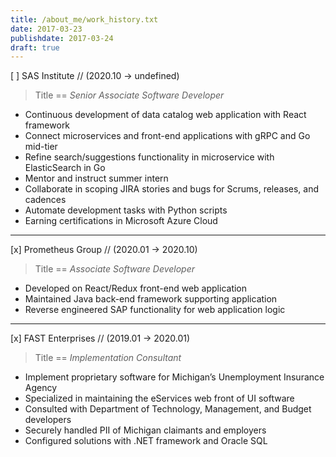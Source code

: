 ```yaml
---
title: /about_me/work_history.txt
date: 2017-03-23
publishdate: 2017-03-24
draft: true
---
```


[ ] SAS Institute // (2020.10 -> undefined)

> Title == *Senior Associate Software Developer*

 * Continuous development of data catalog web application with React framework
 * Connect microservices and front-end applications with gRPC and Go mid-tier
 * Refine search/suggestions functionality in microservice with ElasticSearch in Go
 * Mentor and instruct summer intern
 * Collaborate in scoping JIRA stories and bugs for Scrums, releases, and cadences
 * Automate development tasks with Python scripts
 * Earning certifications in Microsoft Azure Cloud


----------------------------------------------------------------------------------

[x] Prometheus Group // (2020.01 -> 2020.10)

> Title == *Associate Software Developer*

 * Developed on React/Redux front-end web application
 * Maintained Java back-end framework supporting application
 * Reverse engineered SAP functionality for web application logic

----------------------------------------------------------------------------------

[x] FAST Enterprises // (2019.01 -> 2020.01)

> Title == *Implementation Consultant*

 * Implement proprietary software for Michigan’s Unemployment Insurance Agency
 * Specialized in maintaining the eServices web front of UI software
 * Consulted with Department of Technology, Management, and Budget developers
 * Securely handled PII of Michigan claimants and employers
 * Configured solutions with .NET framework and Oracle SQL